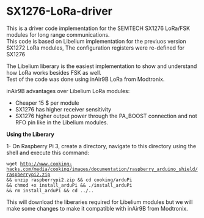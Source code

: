 # SX1276-LoRa-driver

This is a driver code implementation for the SEMTECH SX1276 LoRa/FSK modules for long range communications.
<br>
This code is based on Libelium implementation for the previuos version SX1272 LoRa modules, The configuration registers were re-defined for SX1276

The Libelium liberary is the easiest implementation to show and understand how LoRa works besides FSK as well. 
<br>
Test of the code was done using inAir9B LoRa from Modtronix. 

inAir9B advantages over Libelium LoRa modules:
- Cheaper 15 $ per module 
- SX1276 has higher receiver sensitivity 
- SX1276 higher output power through the PA_BOOST connection and not RFO pin like in the Libelium modules.


<b>Using the Liberary</b>

1- On Raspberry Pi 3, create a directory, navigate to this directory using the shell and execute this command:


<code>wget http://www.cooking-hacks.com/media/cooking/images/documentation/raspberry_arduino_shield/raspberrypi2.zip && unzip raspberrypi2.zip && cd cooking/arduPi && chmod +x install_arduPi && ./install_arduPi && rm install_arduPi && cd ../..</code>

This will download the liberaries required for Libelium modules but we will make some changes to make it compatible with inAir9B from Modtronix.


		

